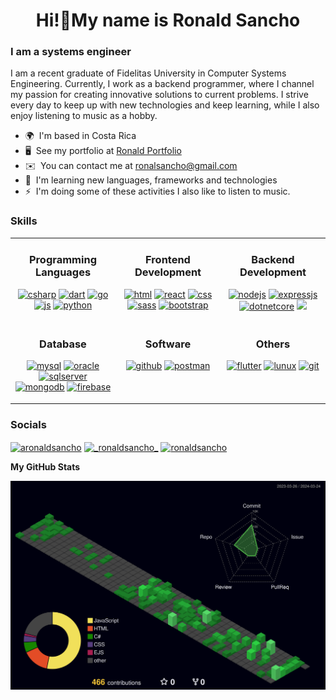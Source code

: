 <h1 align="center">Hi!👋My name is Ronald Sancho</h1>

<h3 align="cemter">I am a systems engineer</h3>


I am a recent graduate of Fidelitas University in Computer Systems Engineering. Currently, I work as a backend programmer, where I channel my passion for creating innovative solutions to current problems. I strive every day to keep up with new technologies and keep learning, while I also enjoy listening to music as a hobby.

* 🌍  I'm based in Costa Rica
* 🖥️  See my portfolio at [Ronald Portfolio](http://ronaldsancho.github.io/Portfolio_Ronald/)
* ✉️  You can contact me at [ronalsancho@gmail.com](mailto:ronalsancho@gmail.com)
* 🧠  I'm learning new languages, frameworks and technologies
* ⚡  I'm doing some of these activities I also like to listen to music.

<h3 align="left">Skills</h3>

<p align="center">
    <table>
        <tr>
            <td valign="top" width="33%">
                <h3 align="center">Programming Languages</h3>
                <p align="center"> 
                    <a href="https://www.w3schools.com/cs/" target="_blank" rel="noreferrer"> 
                    <img src="https://cdn.jsdelivr.net/gh/devicons/devicon/icons/csharp/csharp-original.svg" 
                    alt="csharp" width="40" height="40"/></a>
                    <a href="https://dart.dev/" target="_blank" rel="noreferrer"> 
                    <img src="https://cdn.jsdelivr.net/gh/devicons/devicon/icons/dart/dart-original.svg" 
                    alt="dart" width="40" height="40"/></a>
                    <a href="https://go.dev/" target="_blank" rel="noreferrer"> 
                    <img src="https://cdn.jsdelivr.net/gh/devicons/devicon/icons/go/go-original.svg" 
                    alt="go" width="40" height="40"/></a>
                    <a href="https://developer.mozilla.org/en-US/docs/Web/JavaScript" 
                    target="_blank" rel="noreferrer"> 
                    <img src="https://cdn.jsdelivr.net/gh/devicons/devicon/icons/javascript/javascript-original.svg" alt="js" width="40" height="40"/></a>
                    <a href="https://pypi.org/" target="_blank" rel="noreferrer"> 
                    <img src="https://cdn.jsdelivr.net/gh/devicons/devicon/icons/python/python-original.svg" 
                    alt="python" width="40" height="40"/></a>
                </p>
            </td>
            <td valign="top" width="33%">
                <h3 align="center">Frontend Development</h3>
                <p align="center"> 
                    <a href="https://www.w3schools.com/html/" target="_blank" rel="noreferrer"> 
                    <img src="https://cdn.jsdelivr.net/gh/devicons/devicon/icons/html5/html5-original.svg" 
                    alt="html" width="40" height="40"/></a>
                    <a href="https://react.dev/" target="_blank" rel="noreferrer"> 
                    <img src="https://cdn.jsdelivr.net/gh/devicons/devicon/icons/react/react-original.svg" 
                    alt="react" width="40" height="40"/></a>
                    <a href="https://developer.mozilla.org/en-US/docs/Learn/CSS" target="_blank" rel="noreferrer"> 
                    <img src="https://cdn.jsdelivr.net/gh/devicons/devicon/icons/css3/css3-original.svg" 
                    alt="css" width="40" height="40"/></a>
                    <a href="https://sass-lang.com/" target="_blank" rel="noreferrer"> 
                    <img src="https://cdn.jsdelivr.net/gh/devicons/devicon/icons/sass/sass-original.svg" 
                    alt="sass" width="40" height="40"/></a>
                    <a href="https://getbootstrap.com/" target="_blank" rel="noreferrer"> 
                    <img src="https://cdn.jsdelivr.net/gh/devicons/devicon/icons/bootstrap/bootstrap-original.svg" 
                    alt="bootstrap" width="40" height="40"/></a>
                </p>
            </td>
            <td valign="top" width="33%">
                <h3 align="center">Backend Development</h3>
                <p align="center">
                    <a href="https://nodejs.org/en" target="_blank" rel="noreferrer"> 
                    <img src="https://cdn.jsdelivr.net/gh/devicons/devicon/icons/nodejs/nodejs-original.svg" 
                    alt="nodejs" width="40" height="40"/></a>
                    <a href="https://expressjs.com/" target="_blank" rel="noreferrer"> 
                    <img src="https://raw.githubusercontent.com/danielcranney/readme-generator/main/public/icons/skills/express-colored-dark.svg" 
                    alt="expressjs" width="40" height="40"/></a>
                    <a href="https://learn.microsoft.com/en-us/dotnet/core/introduction" target="_blank" rel="noreferrer"> 
                    <img src="https://cdn.jsdelivr.net/gh/devicons/devicon/icons/dotnetcore/dotnetcore-original.svg" 
                    alt="dotnetcore" width="40" height="40"/></a>
                    <a href="https://spring.io/projects/spring-boot" target="_blank" rel="noreferrer"> 
                    <img src="https://cdn.jsdelivr.net/gh/devicons/devicon@latest/icons/spring/spring-original.svg" /></a>
                </p>
            </td>
        </tr>
            <tr>
            <td valign="middle" width="33%">
                <h3 align="center">Database</h3>
                <p align="center">
                    <a href="https://www.mysql.com/" target="_blank" rel="noreferrer"> 
                    <img src="https://cdn.jsdelivr.net/gh/devicons/devicon/icons/mysql/mysql-original.svg" 
                    alt="mysql" width="40" height="40"/></a>
                    <a href="https://www.oracle.com/" target="_blank" rel="noreferrer"> 
                    <img src="https://cdn.jsdelivr.net/gh/devicons/devicon/icons/oracle/oracle-original.svg" 
                    alt="oracle" width="40" height="40"/></a>
                    <a href="https://www.microsoft.com/en-us/sql-server/sql-server-downloads" target="_blank" rel="noreferrer"> <img src="https://cdn.jsdelivr.net/gh/devicons/devicon/icons/microsoftsqlserver/microsoftsqlserver-plain.svg" alt="sqlserver" width="40" height="40"/></a>
                    <a href="https://www.mongodb.com/docs/" target="_blank" rel="noreferrer"> 
                    <img src="https://cdn.jsdelivr.net/gh/devicons/devicon/icons/mongodb/mongodb-original.svg" 
                    alt="mongodb" width="40" height="40"/></a>
                    <a href="https://firebase.google.com/" target="_blank" rel="noreferrer"> 
                    <img src="https://cdn.jsdelivr.net/gh/devicons/devicon/icons/firebase/firebase-plain.svg" 
                    alt="firebase" width="40" height="40"/></a>
                </p>
            </td>
            <td valign="top" width="33%">
                <h3 align="center">Software</h3>
                <p align="center"> 
                    <a href="https://github.com/github" target="_blank" rel="noreferrer"> 
                    <img src="https://raw.githubusercontent.com/rahuldkjain/github-profile-readme-generator/master/src/images/icons/Social/github.svg" 
                    alt="github" width="40" height="40"/></a>
                    <a href="https://www.postman.com/" target="_blank" rel="noreferrer"> 
                    <img src="https://www.vectorlogo.zone/logos/getpostman/getpostman-icon.svg" 
                    alt="postman" width="40" height="40"/></a>
                </p>
            </td>
            <td valign="top" width="33%">
                <h3 align="center">Others</h3>
                <p align="center">
                    <a href="https://flutter.dev/" target="_blank" rel="noreferrer"> 
                    <img src="https://cdn.jsdelivr.net/gh/devicons/devicon/icons/flutter/flutter-original.svg" 
                    alt="flutter" width="40" height="40"/></a>
                    <a href="https://www.linix.com.co/" target="_blank" rel="noreferrer"> 
                    <img src="https://cdn.jsdelivr.net/gh/devicons/devicon/icons/linux/linux-original.svg" 
                    alt="lunux" width="40" height="40"/></a>
                    <a href="https://git-scm.com/" target="_blank" rel="noreferrer"> 
                    <img src="https://cdn.jsdelivr.net/gh/devicons/devicon/icons/git/git-original.svg" 
                    alt="git" width="40" height="40"/></a>
                </p>
            </td>
        </tr>
    </table>
</p>

### Socials

<p align="left">
<a href="https://linkedin.com/in/aronaldsancho" target="blank"><img align="center" src="https://raw.githubusercontent.com/rahuldkjain/github-profile-readme-generator/master/src/images/icons/Social/linked-in-alt.svg" alt="aronaldsancho" height="30" width="40" /></a>
<a href="https://instagram.com/_ronaldsancho_" target="blank"><img align="center" src="https://raw.githubusercontent.com/rahuldkjain/github-profile-readme-generator/master/src/images/icons/Social/instagram.svg" alt="_ronaldsancho_" height="30" width="40" /></a>
<a href="https://github.com/RonaldSancho" target="blank"><img align="center" src="https://raw.githubusercontent.com/rahuldkjain/github-profile-readme-generator/master/src/images/icons/Social/github.svg" alt="ronaldsancho" height="30" width="40" /></a>
</p>

<b>My GitHub Stats</b>

![](./profile-3d-contrib/profile-night-green.svg)

